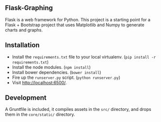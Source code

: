 ## Flask-Graphing

Flask is a web framework for Python. This project is a starting point for a Flask + Bootstrap project that uses Matplotlib and Numpy to generate charts and graphs.

## Installation

- Install the `requirements.txt` file to your local virtualenv. (`pip install -r requirements.txt`)
- Install the node modules. (`npm install`)
- Install bower dependencies. (`bower install`)
- Fire up the `runserver.py` script. (`python runserver.py`)
- Visit [http://localhost:6500/](http://localhost:6500/).

## Development

A Gruntfile is included, it compiles assets in the `src/` directory, and drops them in the `core/static/` directory.